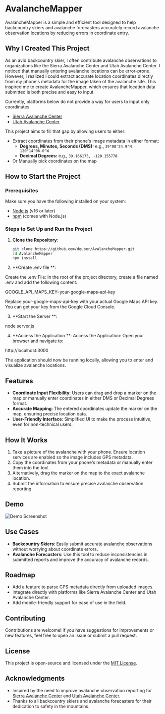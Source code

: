 # AvalancheMapper

AvalancheMapper is a simple and efficient tool designed to help backcountry skiers and avalanche forecasters accurately record avalanche observation locations by reducing errors in coordinate entry.

## Why I Created This Project

As an avid backcountry skier, I often contribute avalanche observations to organizations like the Sierra Avalanche Center and Utah Avalanche Center. I noticed that manually entering avalanche locations can be error-prone. However, I realized I could extract accurate location coordinates directly from my phone's metadata for the image taken of the avalanche site. This inspired me to create AvalancheMapper, which ensures that location data submitted is both precise and easy to input.

Currently, platforms below do not provide a way for users to input only coordinates. 
- [Sierra Avalanche Center](https://www.sierraavalanchecenter.org/observations#/view/observations)
- [Utah Avalanche Center](https://utahavalanchecenter.org/node/add/avalanche)


This project aims to fill that gap by allowing users to either:
- Extract coordinates from their phone's image metadata in either format:
  - **Degrees, Minutes, Seconds (DMS):** e.g., `39°08'24.9"N 120°14'06.0"W`
  - **Decimal Degrees:** e.g., `39.166175, -120.155778`
- Or Manually pick coordinates on the map

## How to Start the Project

### Prerequisites

Make sure you have the following installed on your system:
- [Node.js](https://nodejs.org/) (v16 or later)
- [npm](https://www.npmjs.com/) (comes with Node.js)

### Steps to Set Up and Run the Project

1. **Clone the Repository**:
   ```bash
   git clone https://github.com/deuber/AvalancheMapper.git
   cd AvalancheMapper
   npm install

2. **Create .env file **:

Create the .env File: In the root of the project directory, create a file named .env and add the following content:

GOOGLE_API_MAPS_KEY=your-google-maps-api-key

Replace your-google-maps-api-key with your actual Google Maps API key. You can get your key from the Google Cloud Console.

3. **Start the Server **:

node server.js

4. **Access the Application **:
Access the Application: Open your browser and navigate to:

http://localhost:3000


The application should now be running locally, allowing you to enter and visualize avalanche locations.

## Features

- **Coordinate Input Flexibility**: Users can drag and drop a marker on the map or manually enter coordinates in either DMS or Decimal Degrees format.
- **Accurate Mapping**: The entered coordinates update the marker on the map, ensuring precise location data.
- **User-Friendly Interface**: Simplified UI to make the process intuitive, even for non-technical users.

## How It Works

1. Take a picture of the avalanche with your phone. Ensure location services are enabled so the image includes GPS metadata.
2. Copy the coordinates from your phone's metadata or manually enter them into the tool.
3. Alternatively, drag the marker on the map to the exact avalanche location.
4. Submit the information to ensure precise avalanche observation reporting.

## Demo

![Demo Screenshot](https://github.com/deuber/AvalancheMapper/blob/main/mockup.png)

## Use Cases

- **Backcountry Skiers**: Easily submit accurate avalanche observations without worrying about coordinate errors.
- **Avalanche Forecasters**: Use this tool to reduce inconsistencies in submitted reports and improve the accuracy of avalanche records.

## Roadmap

- Add a feature to parse GPS metadata directly from uploaded images.
- Integrate directly with platforms like Sierra Avalanche Center and Utah Avalanche Center.
- Add mobile-friendly support for ease of use in the field.

## Contributing

Contributions are welcome! If you have suggestions for improvements or new features, feel free to open an issue or submit a pull request.

## License

This project is open-source and licensed under the [MIT License](LICENSE).

## Acknowledgments

- Inspired by the need to improve avalanche observation reporting for [Sierra Avalanche Center](https://www.sierraavalanchecenter.org) and [Utah Avalanche Center](https://utahavalanchecenter.org).
- Thanks to all backcountry skiers and avalanche forecasters for their dedication to safety in the mountains.
